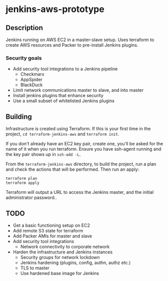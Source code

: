 # jenkins-aws-prototype

## Description

Jenkins running on AWS EC2 in a master-slave setup. Uses terraform to create
AWS resources and Packer to pre-install Jenkins plugins.

### Security goals

- Add security tool integrations to a Jenkins pipeline
  - Checkmarx
  - AppSpider
  - BlackDuck
- Limit network communications master to slave, and into master
- Install jenkins plugins that enhance security
- Use a small subset of whitelisted Jenkins plugins

## Building

Infrastructure is created using Terraform. If this is your first time in the
project, `cd terraform-jenkins-aws` and `terraform init`.

If you don't already have an EC2 key pair, create one, you'll be asked for the
name of it when you run terraform. Ensure you have ssh-agent running and the
key pair shows up in `ssh-add -L`.

From the `terraform-jenkins-aws` directory, to build the project, run a plan
and check the actions that will be performed. Then run an apply:

```
terraform plan
terraform apply
```

Terraform will output a URL to access the Jenkins master, and the initial
administrator password..

## TODO

- Get a basic functioning setup on EC2
- Add remote S3 state for terraform
- Add Packer AMIs for master and slave
- Add security tool integrations
	- Network connectivity to corporate network
- Harden the infrastructure and Jenkins instances
	- Security groups for network lockdown
	- Jenkins hardening (plugins, config, authn, authz etc.)
	- TLS to master
	- Use hardened base image for Jenkins
